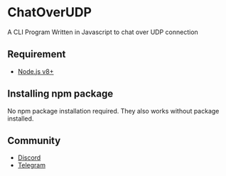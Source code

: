 # ChatOverUDP
A CLI Program Written in Javascript to chat over UDP connection

## Requirement
- [Node.js v8+](https://nodejs.org)

## Installing npm package
No npm package installation required. They also works without package installed.


## Community
- [Discord](https://dsc.gg/Yonle)
- [Telegram](https://t.me/yonlecoder)
